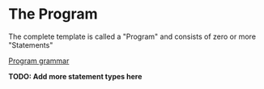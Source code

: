 # The Program

The complete template is called a "Program" and consists of zero or more "Statements"

[Program grammar](../handlebars.grammar#Program)

**TODO: Add more statement types here**
